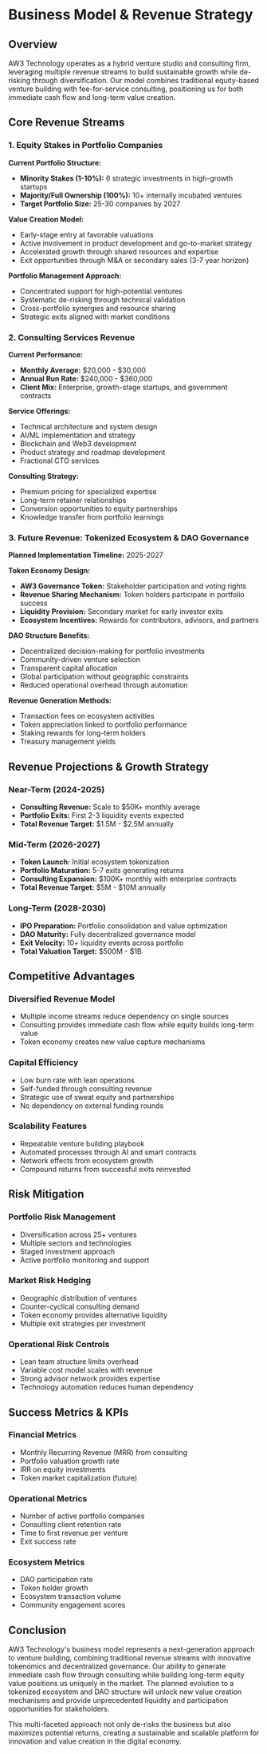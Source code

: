 # Business Model & Revenue Strategy

## Overview

AW3 Technology operates as a hybrid venture studio and consulting firm, leveraging multiple revenue streams to build sustainable growth while de-risking through diversification. Our model combines traditional equity-based venture building with fee-for-service consulting, positioning us for both immediate cash flow and long-term value creation.

## Core Revenue Streams

### 1. Equity Stakes in Portfolio Companies

**Current Portfolio Structure:**
- **Minority Stakes (1-10%):** 6 strategic investments in high-growth startups
- **Majority/Full Ownership (100%):** 10+ internally incubated ventures
- **Target Portfolio Size:** 25-30 companies by 2027

**Value Creation Model:**
- Early-stage entry at favorable valuations
- Active involvement in product development and go-to-market strategy
- Accelerated growth through shared resources and expertise
- Exit opportunities through M&A or secondary sales (3-7 year horizon)

**Portfolio Management Approach:**
- Concentrated support for high-potential ventures
- Systematic de-risking through technical validation
- Cross-portfolio synergies and resource sharing
- Strategic exits aligned with market conditions

### 2. Consulting Services Revenue

**Current Performance:**
- **Monthly Average:** $20,000 - $30,000
- **Annual Run Rate:** $240,000 - $360,000
- **Client Mix:** Enterprise, growth-stage startups, and government contracts

**Service Offerings:**
- Technical architecture and system design
- AI/ML implementation and strategy
- Blockchain and Web3 development
- Product strategy and roadmap development
- Fractional CTO services

**Consulting Strategy:**
- Premium pricing for specialized expertise
- Long-term retainer relationships
- Conversion opportunities to equity partnerships
- Knowledge transfer from portfolio learnings

### 3. Future Revenue: Tokenized Ecosystem & DAO Governance

**Planned Implementation Timeline:** 2025-2027

**Token Economy Design:**
- **AW3 Governance Token:** Stakeholder participation and voting rights
- **Revenue Sharing Mechanism:** Token holders participate in portfolio success
- **Liquidity Provision:** Secondary market for early investor exits
- **Ecosystem Incentives:** Rewards for contributors, advisors, and partners

**DAO Structure Benefits:**
- Decentralized decision-making for portfolio investments
- Community-driven venture selection
- Transparent capital allocation
- Global participation without geographic constraints
- Reduced operational overhead through automation

**Revenue Generation Methods:**
- Transaction fees on ecosystem activities
- Token appreciation linked to portfolio performance
- Staking rewards for long-term holders
- Treasury management yields

## Revenue Projections & Growth Strategy

### Near-Term (2024-2025)
- **Consulting Revenue:** Scale to $50K+ monthly average
- **Portfolio Exits:** First 2-3 liquidity events expected
- **Total Revenue Target:** $1.5M - $2.5M annually

### Mid-Term (2026-2027)
- **Token Launch:** Initial ecosystem tokenization
- **Portfolio Maturation:** 5-7 exits generating returns
- **Consulting Expansion:** $100K+ monthly with enterprise contracts
- **Total Revenue Target:** $5M - $10M annually

### Long-Term (2028-2030)
- **IPO Preparation:** Portfolio consolidation and value optimization
- **DAO Maturity:** Fully decentralized governance model
- **Exit Velocity:** 10+ liquidity events across portfolio
- **Total Valuation Target:** $500M - $1B

## Competitive Advantages

### Diversified Revenue Model
- Multiple income streams reduce dependency on single sources
- Consulting provides immediate cash flow while equity builds long-term value
- Token economy creates new value capture mechanisms

### Capital Efficiency
- Low burn rate with lean operations
- Self-funded through consulting revenue
- Strategic use of sweat equity and partnerships
- No dependency on external funding rounds

### Scalability Features
- Repeatable venture building playbook
- Automated processes through AI and smart contracts
- Network effects from ecosystem growth
- Compound returns from successful exits reinvested

## Risk Mitigation

### Portfolio Risk Management
- Diversification across 25+ ventures
- Multiple sectors and technologies
- Staged investment approach
- Active portfolio monitoring and support

### Market Risk Hedging
- Geographic distribution of ventures
- Counter-cyclical consulting demand
- Token economy provides alternative liquidity
- Multiple exit strategies per investment

### Operational Risk Controls
- Lean team structure limits overhead
- Variable cost model scales with revenue
- Strong advisor network provides expertise
- Technology automation reduces human dependency

## Success Metrics & KPIs

### Financial Metrics
- Monthly Recurring Revenue (MRR) from consulting
- Portfolio valuation growth rate
- IRR on equity investments
- Token market capitalization (future)

### Operational Metrics
- Number of active portfolio companies
- Consulting client retention rate
- Time to first revenue per venture
- Exit success rate

### Ecosystem Metrics
- DAO participation rate
- Token holder growth
- Ecosystem transaction volume
- Community engagement scores

## Conclusion

AW3 Technology's business model represents a next-generation approach to venture building, combining traditional revenue streams with innovative tokenomics and decentralized governance. Our ability to generate immediate cash flow through consulting while building long-term equity value positions us uniquely in the market. The planned evolution to a tokenized ecosystem and DAO structure will unlock new value creation mechanisms and provide unprecedented liquidity and participation opportunities for stakeholders.

This multi-faceted approach not only de-risks the business but also maximizes potential returns, creating a sustainable and scalable platform for innovation and value creation in the digital economy.